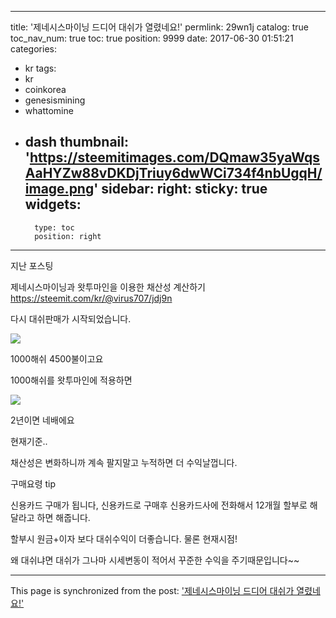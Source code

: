 
---
title: '제네시스마이닝 드디어 대쉬가 열렸네요!'
permlink: 29wn1j
catalog: true
toc_nav_num: true
toc: true
position: 9999
date: 2017-06-30 01:51:21
categories:
- kr
tags:
- kr
- coinkorea
- genesismining
- whattomine
- dash
thumbnail: 'https://steemitimages.com/DQmaw35yaWqsAaHYZw88vDKDjTriuy6dwWCi734f4nbUgqH/image.png'
sidebar:
    right:
        sticky: true
widgets:
    -
        type: toc
        position: right
---


지난 포스팅

제네시스마이닝과 왓투마인을 이용한 채산성 계산하기 
https://steemit.com/kr/@virus707/jdj9n

다시 대쉬판매가 시작되었습니다.

![](https://steemitimages.com/DQmaw35yaWqsAaHYZw88vDKDjTriuy6dwWCi734f4nbUgqH/image.png)

1000해쉬 4500불이고요

1000해쉬를 왓투마인에 적용하면

![](https://steemitimages.com/DQmcwgWCoc6g8jN7fZnJXSkybdKhxaRgY3DmQJwzbk4yq8Y/image.png)

2년이면 네배에요

현재기준..

채산성은 변화하니까 계속 팔지말고 누적하면 더 수익날껍니다.

구매요령 tip

신용카드 구매가 됩니다, 신용카드로 구매후 신용카드사에 전화해서 12개월 할부로 해달라고 하면 해줍니다.

할부시 원금+이자 보다 대쉬수익이 더좋습니다. 물론 현재시점!

왜 대쉬냐면 대쉬가 그나마 시세변동이 적어서 꾸준한 수익을 주기때문입니다~~

- - -

This page is synchronized from the post: ['제네시스마이닝 드디어 대쉬가 열렸네요!'](https://steemit.com/@virus707/29wn1j)
